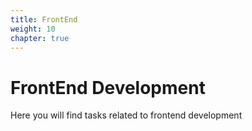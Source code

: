 ```yaml
---
title: FrontEnd
weight: 10
chapter: true
---
```


# FrontEnd Development

Here you will find tasks related to frontend development
